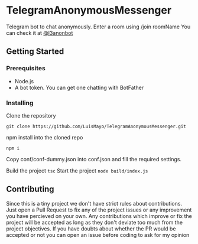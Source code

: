 # TelegramAnonymousMessenger
Telegram bot to chat anonymously.
Enter a room using /join roomName
You can check it at [@l3anonbot](https://t.me/l3anonbot)

## Getting Started

### Prerequisites

 - Node.js
 - A bot token. You can get one chatting with BotFather

### Installing

Clone the repository

```
git clone https://github.com/LuisMayo/TelegramAnonymousMessenger.git
```
npm install into the cloned repo
```
npm i
```
Copy conf/conf-dummy.json into conf.json and fill the required settings.

Build the project
`tsc`
Start the project
`node build/index.js`

## Contributing
Since this is a tiny project we don't have strict rules about contributions. Just open a Pull Request to fix any of the project issues or any improvement you have percieved on your own. Any contributions which improve or fix the project will be accepted as long as they don't deviate too much from the project objectives. If you have doubts about whether the PR would be accepted or not you can open an issue before coding to ask for my opinion
